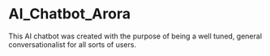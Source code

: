 # AI_Chatbot_Arora

This AI chatbot was created with the purpose of being a well tuned, general conversationalist for all sorts of users.
